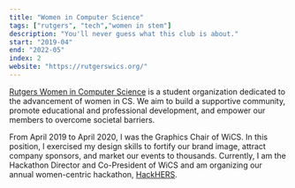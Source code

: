 ```yaml
---
title: "Women in Computer Science"
tags: ["rutgers", "tech","women in stem"]
description: "You'll never guess what this club is about."
start: "2019-04"
end: "2022-05"
index: 2
website: "https://rutgerswics.org/"
---
```


<a href="https://rutgerswics.org/">Rutgers Women in Computer Science</a> is a student organization dedicated to the advancement of women in CS. We aim to build a supportive community, promote educational and professional development, and empower our members to overcome societal barriers. 

From April 2019 to April 2020, I was the Graphics Chair of WiCS. In this position, I exercised my design skills to fortify our brand image, attract company sponsors, and market our events to thousands. Currently, I am the Hackathon Director and Co-President of WiCS and am organizing our annual women-centric hackathon, <a href="https://rutgerswics.org/">HackHERS</a>.
